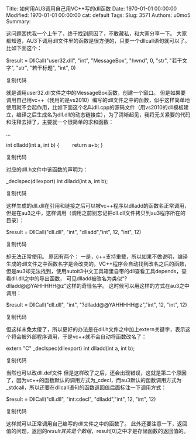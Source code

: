 Title: 如何用AU3调用自己用VC++写的dll函数
Date: 1970-01-01 00:00:00
Modified: 1970-01-01 00:00:00
cat: default
Tags: 
Slug: 3571
Authors: u0mo5 
Summary: 

这问题困扰我一个上午了，终于找到原因了，不敢藏私，和大家分享一下。 大家都知道，AU3下调用dll文件里的函数是很方便的，只要一个dllcall语句就可以了。 比如下面这个：


$result = DllCall("user32.dll", "int", "MessageBox", "hwnd", 0, "str", "若干文字", "str", "若干标题", "int", 0)

复制代码

就是调用user32.dll文件之中的MessageBox函数，创建一个窗口。 但是如果要调用自己用vc++（我用的是vs2010）编写的dll文件之中的函数，似乎这样简单地使用就不会起作用，比如下面这个名叫dll.cpp的源码文件（用vs2010的dll模板建立，编译之后生成名为dll.dll的动态链接库），为了清晰起见，我将无关紧要的代码和注释去掉了，主要就一个很简单的求和函数：


...

int dlladd(int a, int b)
{
        return a+b;
}

复制代码

对应的dll.h文件中该函数的声明为：


_declspec(dllexport) int dlladd(int a, int b);

复制代码

这样生成的dll.dll在引用和链接之后可以被vc++程序以dlladd的函数名正常调用，但是在au3之中，这样调用（调用之前别忘记把dll.dll文件拷贝到au3程序所在的目录）：


$result = DllCall("dll.dll", "int", "dlladd","int", 12, "int", 12)

复制代码

却无法正常使用。 原因有两个： 一是，c++支持重载，所以如果不做说明，编译生成的dll文件之中函数名字是会改变的，VC++程序会自动找到改名之后的函数，但是au3却无法找到，使用autoit3中文工具箱里自带的dll查看工具depends，查看dll.dll之中的导出函数，  可见dlladd被改名为类似“?dlladd@@YAHHHHH@z”这样的奇怪名字。  这时候可以用这样的方式在au3之中调用：


$result = DllCall("dll.dll", "int", "?dlladd@@YAHHHHH@z","int", 12, "int", 12)

复制代码

但这样未免太傻了，所以更好的办法是在dll.h文件之中加上extern关键字，表示这个将会被外部程序调用，于是vc++就不会自动将函数改名了：


extern "C" _declspec(dllexport) int dlladd(int a, int b);

复制代码

当然也可以改dll.def文件 但是这样改了之后，还会出现错误，这就是第二个原因了，因为vc++的函数默认的调用方式为_cdecl，而au3默认的函数调用方式为_stdcall，所以还要在dllcall语句的函数返回值后面标注一下调用方式：


$result = DllCall("dll.dll", "int:cdecl", "dlladd","int", 12, "int", 12)

复制代码

这样就可以正常调用自己编写的dll文件之中的函数了。 此外还要注意一下，返回值的问题，返回的$result其实是个数组，$result[0]之中才是存储函数的返回值的。
